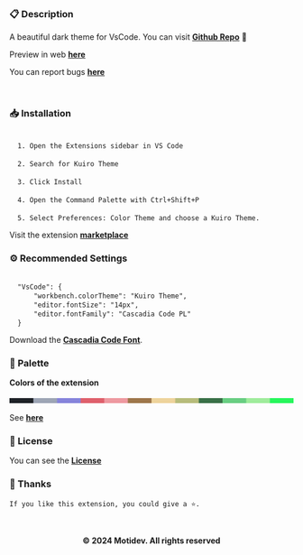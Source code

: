 ### 📋 Description
A beautiful dark theme for VsCode. You can visit [**Github Repo**](https://github.com/motidev/kuiro-theme) 💜

Preview in web [**here**](https://vscode.dev/theme/Kodi.kuiro-theme)

You can report bugs [**here**](https://github.com/motidev/kuiro-theme/issues)

&nbsp;
### 📥 Installation  
  ```jsonc

    1. Open the Extensions sidebar in VS Code 

    2. Search for Kuiro Theme

    3. Click Install

    4. Open the Command Palette with Ctrl+Shift+P 
    
    5. Select Preferences: Color Theme and choose a Kuiro Theme.

   ```

Visit the extension [**marketplace**](https://marketplace.visualstudio.com/items?itemName=Kodi.arcadia-theme)
&nbsp;

### ⚙ Recommended Settings 
  ```jsonc

    "VsCode": {
        "workbench.colorTheme": "Kuiro Theme",
        "editor.fontSize": "14px",
        "editor.fontFamily": "Cascadia Code PL"
    }

  ```

Download the [**Cascadia Code Font**](https://github.com/microsoft/cascadia-code/releases).
&nbsp;

### 🎨 Palette
**Colors of the extension**

  <img  src="./public/images/kuiropalet.png">

  See [**here**](https://github.com/motidev/arcadia-theme/blob/main/public/images/kuiropalet.png)
&nbsp;

### 🔖 License

You can see the [**License**](https://github.com/motidev/arcadia-theme/blob/main/LICENSE)
&nbsp;

### 🤟 Thanks
    If you like this extension, you could give a ⭐.
&nbsp;
<p align="center"><b>© 2024 Motidev. All rights reserved</b></p>





